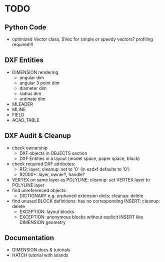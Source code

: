 TODO
====

Python Code
-----------

- optimized Vector class, SVec for simple or speedy vectors? profiling required!!!

DXF Entities
------------

- DIMENSION rendering
    - angular dim
    - angular 3 point dim
    - diameter dim
    - radius dim
    - ordinate dim
- MLEADER
- MLINE
- FIELD
- ACAD_TABLE

DXF Audit & Cleanup
-------------------

- check ownership
    - DXF objects in OBJECTS section
    - DXF Entities in a layout (model space, paper space, block)
- check required DXF attributes:
    - R12: layer; cleanup: set to '0' (in ezdxf defaults to '0')
    - R2000+: layer, owner?, handle?
- VERTEX on same layer as POLYLINE; cleanup: set VERTEX layer to POLYLINE layer
- find unreferenced objects:
    - DICTIONARY e.g. orphaned extension dicts; cleanup: delete
- find unused BLOCK definitions: has no corresponding INSERT; cleanup: delete
    - EXCEPTION: layout blocks
    - EXCEPTION: anonymous blocks without explicit INSERT like DIMENSION geometry

Documentation
-------------

- DIMENSION docs & tutorials
- HATCH tutorial with islands
